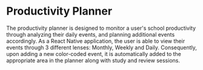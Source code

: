 # Productivity Planner
The productivity planner is designed to monitor a user's school productivity through analyzing their daily events, and planning additional events accordingly. 
As a React Native application, the user is able to view their events through 3 different lenses: Monthly, Weekly and Daily. 
Consequently, upon adding a new color-coded event, it is automatically added to the appropriate area in the planner along with study and review sessions.
